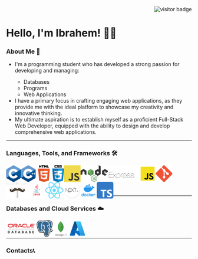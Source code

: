 <div align="right">
  <img src="https://visitor-badge.laobi.icu/badge?page_id=IbrahemElsawy" alt="visitor badge"/>
</div>
<h1>Hello, I'm Ibrahem! 👋🙂</h1>
<div>
  <h3>About Me 🚀</h3>
  <ul>
    <li>I'm a programming student who has developed a strong passion for developing and managing:</li>
    <ul>
      <li>Databases</li>
      <li>Programs</li>
      <li>Web Applications</li>
    </ul>
    <li>I have a primary focus in crafting engaging web applications, as they provide me with the ideal platform to showcase my creativity and innovative thinking.</li>
    <li>My ultimate aspiration is to establish myself as a proficient Full-Stack Web Developer, equipped with the ability to design and develop comprehensive web applications.</li>
  </ul>
  <hr>
  <h3>Languages, Tools, and Frameworks 🛠️</h3>
  <a href="https://www.learn-c.org" target="_blank"><img src="/logos/c-logo.png" align="left" alt="C Logo" height="45 px" /></a>
  <a href="https://cplusplus.com" target="_blank"><img src="/logos/c++logo.png" align="left" alt="C++ Logo" height="45 px" /></a>
  <a href="https://html.com" target="_blank"><img src="/logos/html5-logo.png" align="left" alt="HTML5 Logo" height="45 px" /></a>
  <a href="https://www.css3.com" target="_blank"><img src="/logos/css3-logo.png" align="left" alt="CSS3 Logo" height="45 px" /></a>
  <a href="https://www.javascript.com" target="_blank"><img src="/logos/javascript-logo.png" align="left" alt="JS Logo" height="45 px" /></a>
  <a href="https://nodejs.org/en" target="_blank"><img src="/logos/nodejs-logo.png" align="left" alt="NodeJS Logo" height="45 px" /></a>
  <a href="https://expressjs.com" target="_blank"><img src="/logos/expressjs-logo.png" align="left" alt="ExpressJS Logo" height="45 px" /></a>
  <a href="https://git-scm.com" target="_blank"><img src="/logos/git-logo.png" align="left" alt="Git Logo" height="45 px" /></a>
  <a href="https://handlebarsjs.com" target="_blank"><img src="/logos/handlebarsjs-logo.png" align="left" alt="HandlebarsJS Logo" height="45 px" /></a>
  <a href="https://www.java.com/en/" target="_blank"><img src="/logos/java-logo.png" align="left" alt="Java Logo" height="45 px" /></a>
  <a href="https://react.dev" target="_blank"><img src="/logos/react-logo.png" align="left" alt="React Logo" height="45 px" /></a>
  <a href="https://nextjs.org" target="_blank"><img src="/logos/nextjs-logo.png" align="left" alt="NextJS Logo" height="45 px" /></a>
  <a href="https://www.docker.com" target="_blank"><img src="/logos/docker-logo.png" align="left" alt="Docker Logo" height="45 px" /></a>
  <a href="https://www.typescriptlang.org" target="_blank"><img src="/logos/typescript-logo.png" align="left" alt="TypeScript Logo" height="45 px" /></a>
  <br><br><br><br>
  <hr>
  <h3>Databases and Cloud Services ☁️</h3>
  <a href="https://www.oracle.com/ca-en/database/" target="_blank"><img src="/logos/oracle-database-logo.png" align="left" alt="Oracle Database Logo" height="45 px" /></a>
  <a href="https://www.postgresql.org" target="_blank"><img src="/logos/postgresql-logo.png" align="left" alt="PostgreSQL Logo" height="45 px" /></a>
  <a href="https://www.mongodb.com" target="_blank"><img src="/logos/mongodb-logo.png" align="left" alt="MongoDB Logo" height="45 px" /></a>
  <a href="https://azure.microsoft.com/en-ca/" target="_blank"><img src="/logos/microsoft-azure-logo.png" align="left" alt="Microsoft Azure Logo" height="45 px" /></a>
  <br><br>
  <hr>
  <h3>Contacts📞</h3>
</div>
<!--
**IbrahemElsawy/IbrahemElsawy** is a ✨ _special_ ✨ repository because its `README.md` (this file) appears on your GitHub profile.

Here are some ideas to get you started:

- 🔭 I’m currently working on ...
- 🌱 I’m currently learning ...
- 👯 I’m looking to collaborate on ...
- 🤔 I’m looking for help with ...
- 💬 Ask me about ...
- 📫 How to reach me: ...
-  😄 Pronouns: ...
- ⚡ Fun fact: ...
-->
